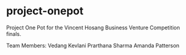 # project-onepot
Project One Pot for the Vincent Hosang Business Venture Competition finals.


Team Members:
Vedang Kevlani
Prarthana Sharma
Amanda Patterson
